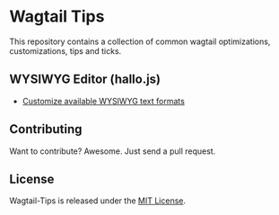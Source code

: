 # Wagtail Tips

This repository contains a collection of common wagtail optimizations, customizations, tips and ticks.

## WYSIWYG Editor (hallo.js)
- [Customize available WYSIWYG text formats](./customize-editor-text-formats/INDEX.md)


## Contributing

Want to contribute? Awesome. Just send a pull request.


## License

Wagtail-Tips is released under the [MIT License](http://www.opensource.org/licenses/MIT).
